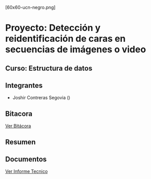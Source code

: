 [60x60-ucn-negro.png]
# Proyecto: Detección y reidentificación de caras en secuencias de imágenes o video
## Curso: Estructura de datos
## Integrantes
- Joshir Contreras Segovia () 
## Bitacora
[Ver Bitácora](https://github.com/JoshirCS/ED22-01-Contreras/blob/main/docs/Bitacora.md)
## Resumen
## Documentos
[Ver Informe Tecnico](https://github.com/JoshirCS/ED22-01-Contreras/blob/main/docs/README.md)
